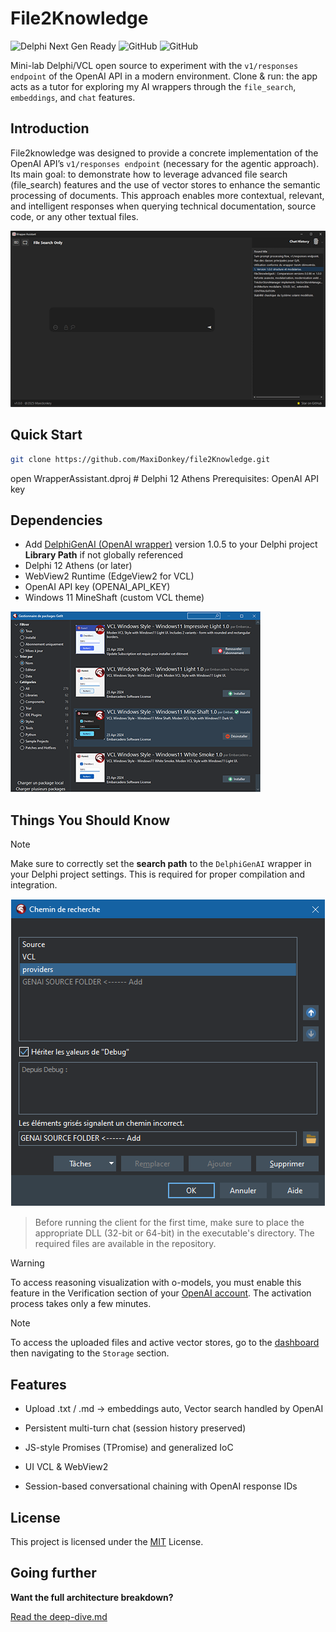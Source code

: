 # File2Knowledge
![Delphi Next Gen Ready](https://img.shields.io/badge/Delphi--Next--Gen-ready-brightgreen)
![GitHub](https://img.shields.io/badge/IDE%20Version-Delphi%2012-yellow)
![GitHub](https://img.shields.io/badge/Updated%20on%20may%2027,%202025-blue)

Mini-lab Delphi/VCL open source to experiment with the `v1/responses endpoint` of the OpenAI API in a modern environment. 
Clone & run: the app acts as a tutor for exploring my AI wrappers through the `file_search`, `embeddings`, and `chat` features.

## Introduction

File2knowledge was designed to provide a concrete implementation of the OpenAI API’s `v1/responses endpoint` (necessary for the agentic approach).
Its main goal: to demonstrate how to leverage advanced file search (file_search) features and the use of vector stores to enhance the semantic processing of documents.
This approach enables more contextual, relevant, and intelligent responses when querying technical documentation, source code, or any other textual files.

![Preview](https://github.com/MaxiDonkey/file2knowledge/blob/main/Images/F2KAni.gif?raw=true "Preview")


## Quick Start

```bash
git clone https://github.com/MaxiDonkey/file2Knowledge.git
```
open WrapperAssistant.dproj     # Delphi 12 Athens
Prerequisites: OpenAI API key

## Dependencies
- Add [DelphiGenAI (OpenAI wrapper)](https://github.com/MaxiDonkey/DelphiGenAI) version 1.0.5 to your Delphi project **Library Path** if not globally referenced
- Delphi 12 Athens (or later)
- WebView2 Runtime (EdgeView2 for VCL)
- OpenAI API key (OPENAI_API_KEY)
- Windows 11 MineShaft (custom VCL theme)

![Preview](https://github.com/MaxiDonkey/SynkFlowAI/blob/main/Images/themis.png?raw=true "Preview")

## Things You Should Know



>[!NOTE]
> Make sure to correctly set the **search path** to the `DelphiGenAI` wrapper in your Delphi project settings. This is required for proper compilation and integration.

![Preview](https://github.com/MaxiDonkey/file2knowledge/blob/main/Images/Genai_path.png?raw=true "Preview")

>Before running the client for the first time, make sure to place the appropriate DLL (32-bit or 64-bit) in the executable's directory. The required files are available in the repository.

>[!WARNING]
>To access reasoning visualization with o-models, you must enable this feature in the Verification section of your [OpenAI account](https://platform.openai.com/settings/organization/general). The activation process takes only a few minutes.

>[!NOTE]
>To access the uploaded files and active vector stores, go to the [dashboard](https://platform.openai.com/logs) then navigating to the `Storage` section.

## Features

- Upload .txt / .md → embeddings auto, Vector search handled by OpenAI

- Persistent multi-turn chat (session history preserved)

- JS-style Promises (TPromise<T>) and generalized IoC

- UI VCL & WebView2

- Session-based conversational chaining with OpenAI response IDs

## License

This project is licensed under the [MIT](https://choosealicense.com/licenses/mit/) License.

## Going further

**Want the full architecture breakdown?**  

[Read the deep-dive.md](https://github.com/MaxiDonkey/file2knowledge/blob/main/deep-dive.md)
